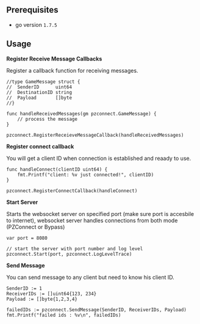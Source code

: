 

## Prerequisites
- go version `1.7.5`

## Usage

**Register Receive Message Callbacks**

Register a callback function for receiving messages.
```
//type GameMessage struct {
//	SenderID      uint64
//	DestinationID string
//	Payload       []byte
//}

func handleReceivedMessages(gm pzconnect.GameMessage) {
	// process the message
}

pzconnect.RegisterReceieveMessageCallback(handleReceivedMessages)
```


**Register connect callback**

You will get a client ID when connection is established and reaady to use.
```
func handleConnect(clientID uint64) {
	fmt.Printf("client: %v just connected!", clientID)
}

pzconnect.RegisterConnectCallback(handleConnect)
```



**Start Server**

Starts the websocket server on specified port (make sure port is accesbile to internet), websocket server handles connections from both mode (PZConnect or Bypass)
```
var port = 8080

// start the server with port number and log level 
pzconnect.Start(port, pzconnect.LogLevelTrace)
```


**Send Message**

You can send message to any client but need to know his client ID.
```
SenderID := 1
ReceiverIDs := []uint64{123, 234}
Payload := []byte{1,2,3,4}

failedIDs := pzconnect.SendMessage(SenderID, ReceiverIDs, Payload)
fmt.Printf("failed ids : %v\n", failedIDs)
```



